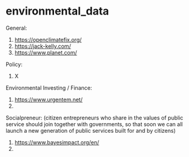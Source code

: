 # environmental_data

General:
1. https://openclimatefix.org/
2. https://jack-kelly.com/
3. https://www.planet.com/

Policy:
1. X

Environmental Investing / Finance:
1. https://www.urgentem.net/
2. 

Socialpreneur:
(citizen entrepreneurs who share in the values of public service should join together with governments, so that soon we can all launch a new generation of public services built for and by citizens)
1. https://www.bayesimpact.org/en/
2. 
